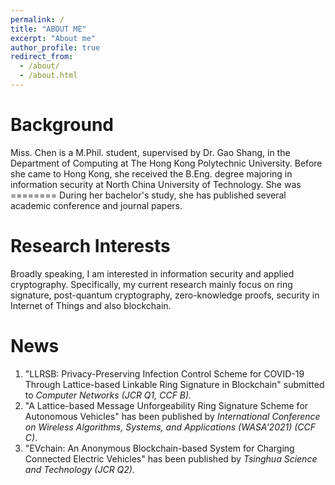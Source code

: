 ```yaml
---
permalink: /
title: "ABOUT ME"
excerpt: "About me"
author_profile: true
redirect_from: 
  - /about/
  - /about.html
---
```



Background
======
Miss. Chen is a M.Phil. student, supervised by Dr. Gao Shang, in the Department of Computing at The Hong Kong Polytechnic University. Before she came to Hong Kong, she received the B.Eng. degree majoring in information security at North China University of Technology. She was ======== During her bachelor's study, she has published several academic conference and journal papers.

Research Interests
======
Broadly speaking, I am interested in information security and applied cryptography. Specifically, my current research mainly focus on ring signature, post-quantum cryptography, zero-knowledge proofs, security in Internet of Things and also blockchain.

News
======
1. "LLRSB: Privacy-Preserving Infection Control Scheme for COVID-19 Through Lattice-based Linkable Ring Signature in Blockchain" submitted to *Computer Networks* *(JCR Q1, CCF B).*
2. "A Lattice-based Message Unforgeability Ring Signature Scheme for Autonomous Vehicles" has been published by *International Conference on Wireless Algorithms, Systems, and Applications (WASA'2021) (CCF C)*.
3. "EVchain: An Anonymous Blockchain-based System for Charging Connected Electric Vehicles" has been published by *Tsinghua Science and Technology (JCR Q2).*
